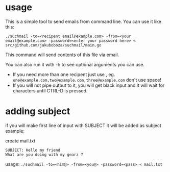 # usage
This is a simple tool to send emails from command line. You can use it like this:

`./suchmail -to=<recipent email@example.com> -from=<your email@example.com> -password=<enter your password here> < src/github.com/jakuboboza/suchmail/main.go`

This command will send contents of this file via email.

You can also run it with -h to see optional arguments you can use.

* If you need more than one recipent just use , eg. `one@example.com,two@example.com,three@example.com` don't use space!
* If you will not pipe output to it, you will get black input and it will wait for characters until CTRL-D is pressed.


# adding subject

if you will make first line of input with SUBJECT it will be added as subject example:


create mail.txt
```
SUBJECT: Hello my friend
What are you doing with my gearz ?

```

usage:
`./suchmail -to=<him@> -from=<you@> -password=<pass> < mail.txt`